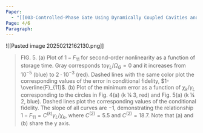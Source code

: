 ```yaml
---
Paper:
  - "[[003-Controlled-Phase Gate Using Dynamically Coupled Cavities and Optical Nonlinearities]]"
Page: 4/6
Paragraph:
---
```

![[Pasted image 20250212162130.png]]
>FIG. 5. (a) Plot of $1-F_{11}$ for second-order nonlinearity as a function of storage time. Gray corresponds to$\gamma_L/\Omega_G=0$ and it increases from $10^{−5}$ (blue) to $2\cdot10^{−3}$ (red). Dashed lines with the same color plot the corresponding values of the error in conditional fidelity, $1-\overline{F}_{11}$. (b) Plot of the minimum error as a function of $\chi_k/\gamma_L$ corresponding to the circles in Fig. 4(a) (k ¼ 3, red) and Fig. 5(a) (k ¼ 2, blue). Dashed lines plot the corresponding values of the conditional fidelity. The slope of all curves are −1, demonstrating the relationship $1-F_{11}=C^{(k)}\gamma_L/\chi_k$, where $C^{(2)}=5.5$ and $C^{(2)}=18.7$. Note that (a) and (b) share the y axis.